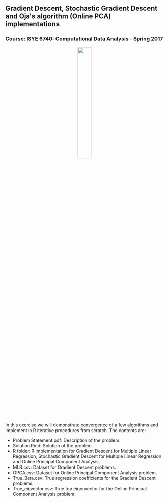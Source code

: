 ## Gradient Descent, Stochastic Gradient Descent and Oja's algorithm (Online PCA) implementations
### Course: ISYE 6740: Computational Data Analysis - Spring 2017

<p align="center">
  <img src="https://rawgithub.com/jrecasens/Georgia-Tech/master/Stochastic-Gradient-Descent/img/Grad.png" width= "30%" height= "30%">
</p>

In this exercise we will demonstrate convergence of a few algorithms and implement in R iterative procedures from scratch. The contents are:

- Problem Statement.pdf: Description of the problem.
- Solution.Rmd: Solution of the problem.
- R folder: R implementation for Gradient Descent for Multiple Linear Regression, Stochastic Gradient Descent for Multiple Linear Regression and Online Principal Component Analysis.
- MLR.csv: Dataset for Gradient Descent problems.
- OPCA.csv: Dataset for Online Principal Component Analysis problem.
- True_Beta.csv: True regression coefficients for the Gradient Descent problems.
- True_eigvector.csv: True top eigenvector for the Online Principal Component Analysis problem.

